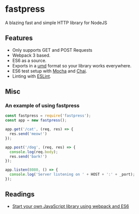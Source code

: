 # fastpress

A blazing fast and simple HTTP library for NodeJS

## Features

* Only supports GET and POST Requests
* Webpack 3 based.
* ES6 as a source.
* Exports in a [umd](https://github.com/umdjs/umd) format so your library works everywhere.
* ES6 test setup with [Mocha](http://mochajs.org/) and [Chai](http://chaijs.com/).
* Linting with [ESLint](http://eslint.org/).

## Misc

### An example of using fastpress

```js
const fastpress = require('fastpress');
const app = new fastpress();

app.get('/cat', (req, res) => {
  res.send('meow!')
});

app.post('/dog', (req, res) => {
  console.log(req.body);
  res.send('bark!')
});

app.listen(8080, () => {
  console.log('Server listening on ' + HOST + ':' + _port);  
});
```

## Readings

* [Start your own JavaScript library using webpack and ES6](http://krasimirtsonev.com/blog/article/javascript-library-starter-using-webpack-es6)